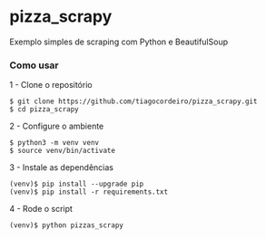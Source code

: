 # pizza_scrapy

Exemplo simples de scraping com Python e BeautifulSoup 

### Como usar

1 - Clone o repositório
```shell
$ git clone https://github.com/tiagocordeiro/pizza_scrapy.git
$ cd pizza_scrapy
```

2 - Configure o ambiente
```shell
$ python3 -m venv venv
$ source venv/bin/activate
```

3 - Instale as dependências
```shell
(venv)$ pip install --upgrade pip
(venv)$ pip install -r requirements.txt
```

4 - Rode o script
```shell
(venv)$ python pizzas_scrapy
```